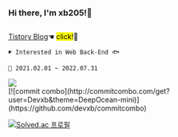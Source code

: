 ### Hi there, I'm xb205!👋
<!-- <div align="center">
    <a href="https://github.com/devxb/CommitCombo"> <img src="http://commitcombo.com/logo" align = "center"/></a>
    <br/>
    <br/>
    <br/>
</div> -->

<!-- [![commit combo](http://commitcombo.com/get?user=Devxb&theme=Sunset-mini)](https://github.com/devxb/CommitCombo)  -->
<!-- [![commit combo](http://commitcombo.com/get?user=Devxb&theme=DeepOcean-mini)](https://github.com/devxb/commitcombo)  -->
<!-- [![commit combo](http://commitcombo.com/get?user=Devxb&theme=Cloud-mini)](https://github.com/devxb/commitcombo)  -->

<h2></h2>

<a href="https://dlwnsdud205.tistory.com" target="_blank">Tistory Blog</a>☚ <mark>click!</mark>🐒

    ☛ Interested in Web Back-End 🐟   

    🌱 2021.02.01 ~ 2022.07.31
    
 <!--<img src = "http://img.shields.io/badge/-black?style=flat&logo=JavaScript"/><img src = "http://img.shields.io/badge/-black?style=flat&logo=HTML5"><img src = "http://img.shields.io/badge/-black?style=flat&logo=CSS3"><img src = "http://img.shields.io/badge/-black?style=flat&logo=Java"><img src = "http://img.shields.io/badge/-black?style=flat&logo=Swift">--><img src = "http://img.shields.io/badge/-black?style=flat&logo=Java">

<!--![Anurag's github stats](https://github-readme-stats.vercel.app/api?username=dlwnsdud205&show_icons=true&theme=blue-green) -->
<br>
[![commit combo](http://commitcombo.com/get?user=Devxb&theme=DeepOcean-mini)](https://github.com/devxb/commitcombo) 


[![Solved.ac 프로필](http://mazassumnida.wtf/api/pastel/generate_badge?boj=xb205)](https://solved.ac/profile/xb205)
<h3></h3>
<!--
**dlwnsdud205/dlwnsdud205** is a ✨ _special_ ✨ repository because its `README.md` (this file) appears on your GitHub profile.

Here are some ideas to get you started:

- 🔭 I’m currently working on ...
- 🌱 I’m currently learning ...
- 👯 I’m looking to collaborate on ...
- 🤔 I’m looking for help with ...
- 💬 Ask me about ...
- 📫 How to reach me: ...
- 😄 Pronouns: ...
- ⚡ Fun fact: ...
-->
